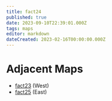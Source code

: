 ```yaml
---
title: fact24
published: true
date: 2023-09-10T22:39:01.000Z
tags: maps
editor: markdown
dateCreated: 2023-02-16T00:00:00.000Z
---
```



# Adjacent Maps
 * [fact23](/maps/fact23) (West)
 * [fact25](/maps/fact25) (East)
